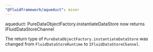```yaml
---
"@fluidframework/aqueduct": minor
---
```


aqueduct: PureDataObjectFactory.instantiateDataStore now returns IFluidDataStoreChannel

The return type of `PureDataObjectFactory.instantiateDataStore` was changed from `FluidDataStoreRuntime` to
`IFluidDataStoreChannel`.
